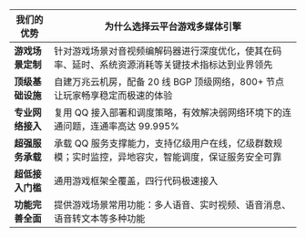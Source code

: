 
| 我们的优势 | 为什么选择云平台游戏多媒体引擎 |
|---------|---------|
| **游戏场景定制** | 针对游戏场景对音视频编解码器进行深度优化，使其在码率、延时、系统资源消耗等关键技术指标达到业界领先 |
| **顶级基础设施** | 自建万兆云机房，配备 20 线 BGP 顶级网络，800+ 节点让玩家畅享稳定而极速的体验 |
| **专业网络接入** | 复用 QQ 接入部署和调度策略，有效解决弱网络环境下的连通问题，连通率高达 99.995% |
| **超强服务承载** | 承载 QQ 服务支撑能力，支持亿级用户在线，亿级群数规模；实时监控，异地容灾，智能调度，保证服务安全可靠 |
| **超低接入门槛** | 通用游戏框架全覆盖，四行代码极速接入 |
| **功能完善全面** | 提供游戏场景常用功能：多人语音、实时视频、语音消息、语音转文本等多种功能 |
